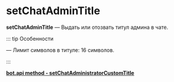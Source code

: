 # setChatAdminTitle

**setChatAdminTitle** — Выдать или отозвать титул админа в чате.

::: tip  Особенности

— Лимит символов в титуле: 16 символов.

:::

**[bot.api method - setChatAdministratorCustomTitle](https://core.telegram.org/bots/api#setchatadministratorcustomtitle)**


